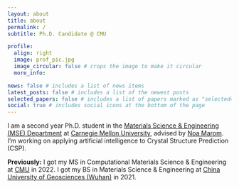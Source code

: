 ```yaml
---
layout: about
title: about
permalink: /
subtitle: Ph.D. Candidate @ CMU

profile:
  align: right
  image: prof_pic.jpg
  image_circular: false # crops the image to make it circular
  more_info:

news: false # includes a list of news items
latest_posts: false # includes a list of the newest posts
selected_papers: false # includes a list of papers marked as "selected={true}"
social: true # includes social icons at the bottom of the page
---
```


I am a second year Ph.D. student in the [Materials Science & Engineering (MSE) Department](https://mse.engineering.cmu.edu/) at [Carnegie Mellon University](https://www.cmu.edu/), advised by [Noa Marom](https://www.noamarom.com/). I’m working on applying artificial intelligence to Crystal Structure Prediction (CSP).

**Previously:** I got my MS in Computational Materials Science & Engineering at [CMU](https://www.cmu.edu/) in 2022. I got my BS in Materials Science & Engineering at [China University of Geosciences (Wuhan)](https://en.cug.edu.cn/) in 2021.
